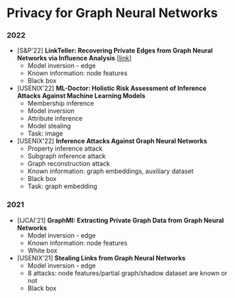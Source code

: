 # Privacy for Graph Neural Networks

### 2022

- \[S&P'22\] **LinkTeller: Recovering Private Edges from Graph Neural Networks via Influence Analysis** 
    \[[link](https://github.com/AI-secure/LinkTeller)\]
    - Model inversion - edge
    - Known information: node features
    - Black box
- \[USENIX'22\] **ML-Doctor: Holistic Risk Assessment of Inference Attacks Against Machine Learning Models**
    - Membership inference
    - Model inversion
    - Attribute inference
    - Model stealing
    - Task: image
- \[USENIX'22\] **Inference Attacks Against Graph Neural Networks**
    - Property inference attack
    - Subgraph inference attack
    - Graph reconstruction attack
    - Known information: graph embeddings, auxiliary dataset
    - Black box
    - Task: graph embedding

### 2021

- \[IJCAI'21\] **GraphMI: Extracting Private Graph Data from Graph Neural Networks**
    - Model inversion - edge
    - Known information: node features
    - White box
- \[USENIX'21\] **Stealing Links from Graph Neural Networks**
    - Model inversion - edge
    - 8 attacks: node features/partial graph/shadow dataset are known or not
    - Black box
